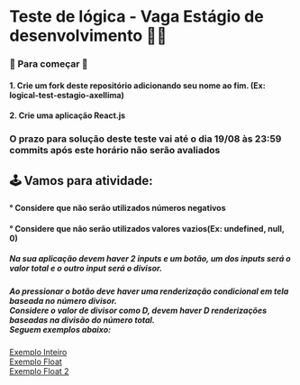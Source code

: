 # Teste de lógica - Vaga Estágio de desenvolvimento 👨‍💻
 
<h3> 🐒 Para começar 🦍 </h3>
<h4>1. Crie um fork deste repositório adicionando seu nome ao fim. (Ex: logical-test-estagio-axellima)</h4>
<h4>2. Crie uma aplicação React.js</h4>

<h3>O prazo para solução deste teste vai até o dia 19/08 às 23:59 commits após este horário não serão avaliados</h3>

<h2>🕹️ Vamos para atividade:</h2>

<h4>° Considere que não serão utilizados números negativos</h4>
<h4>° Considere que não serão utilizados valores vazios(Ex: undefined, null, 0)</h4>
<h5>
  Na sua aplicação devem haver 2 inputs e um botão, um dos inputs será o valor total e o outro input será o divisor.
</h5>
<h5>
  Ao pressionar o botão deve haver uma renderização condicional em tela baseada no número divisor.</br>
Considere o valor de divisor como D, devem haver D renderizações baseadas na divisão do número total.</br>
Seguem exemplos abaixo:
</h5>

[Exemplo Inteiro](https://jangry-storage.s3.us-east-2.amazonaws.com/e36050d7bdd32a0a8ec51ef09f5ceb7c-example-integer1.png)
<br/>
[Exemplo Float](https://jangry-storage.s3.us-east-2.amazonaws.com/29632b234eea71bb18721f12dafc4383-example-float1.png)
<br/>
[Exemplo Float 2](https://jangry-storage.s3.us-east-2.amazonaws.com/f2b07cf4910a78dbb7d949a114fd7a13-example-float2.png)
